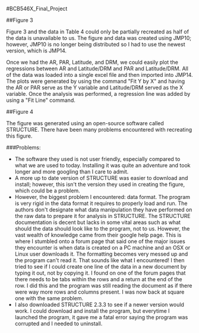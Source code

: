 #BCB546X_Final_Project


##Figure 3

Figure 3 and the data in Table 4 could only be partially recreated as half of the data is unavailable to us. The figure and data was created using JMP10; however, JMP10 is no longer being distributed so I had to use the newest version, which is JMP14. 

Once we had the AR, PAR, Latitude, and DRM, we could easily plot the regressions between AR and Latitude/DRM and PAR and Latitude/DRM. All of the data was loaded into a single excel file and then imported into JMP14. The plots were generated by using the command "Fit Y by X" and having the AR or PAR serve as the Y variable and Latitude/DRM served as the X variable. Once the analysis was performed, a regression line was added by using a "Fit Line" command.


##Figure 4

The figure was generated using an open-source software called STRUCTURE. There have been many problems encountered with recreating this figure. 

###Problems:
- The software they used is not user friendly, especially compared to what we are used to today. Installing it was quite an adventure and took longer and more googling than I care to admit.
- A more up to date version of STRUCTURE was easier to download and install; however, this isn't the version they used in creating the figure, which could be a problem.
- However, the biggest problem I encountered: data format. The program is very rigid in the data format it requires to properly load and run. The authors don't designate what data manipulation they have performed on the raw data to prepare it for analysis in STRUCTURE. 
The STRUCTURE documentation is decent but lacks in some vital areas such as what should the data should look like to the program, not to us. However, the vast wealth of knowledge came from their google help page. This is where I stumbled onto a forum page that said one of the major issues they encounter is when data is created on a PC machine and an OSX or Linux user downloads it. The formatting becomes very messed up and the program can't read it. That sounds like what I encountered! I then tried to see if I could create one line of the data in a new document by typing it out, not by copying it. I found on one of the forum pages that there needs to be tabs within the rows and a return at the end of the row. I did this and the program was still reading the document as if there were way more rows and columns present. I was now back at square one with the same problem. 
- I also downloaded STRUCTURE 2.3.3 to see if a newer version would work. I could download and install the program, but everytime I launched the program, it gave me a fatal error saying the program was corrupted and I needed to uninstall.